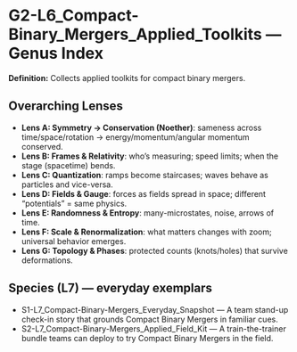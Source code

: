 # G2-L6_Compact-Binary_Mergers_Applied_Toolkits — Genus Index
**Definition:** Collects applied toolkits for compact binary mergers.

## Overarching Lenses

- **Lens A: Symmetry -> Conservation (Noether)**: sameness across time/space/rotation → energy/momentum/angular momentum conserved.
- **Lens B: Frames & Relativity**: who’s measuring; speed limits; when the stage (spacetime) bends.
- **Lens C: Quantization**: ramps become staircases; waves behave as particles and vice-versa.
- **Lens D: Fields & Gauge**: forces as fields spread in space; different “potentials” = same physics.
- **Lens E: Randomness & Entropy**: many-microstates, noise, arrows of time.
- **Lens F: Scale & Renormalization**: what matters changes with zoom; universal behavior emerges.
- **Lens G: Topology & Phases**: protected counts (knots/holes) that survive deformations.

## Species (L7) — everyday exemplars
- S1-L7_Compact-Binary-Mergers_Everyday_Snapshot — A team stand-up check-in story that grounds Compact Binary Mergers in familiar cues.
- S2-L7_Compact-Binary-Mergers_Applied_Field_Kit — A train-the-trainer bundle teams can deploy to try Compact Binary Mergers in the field.
